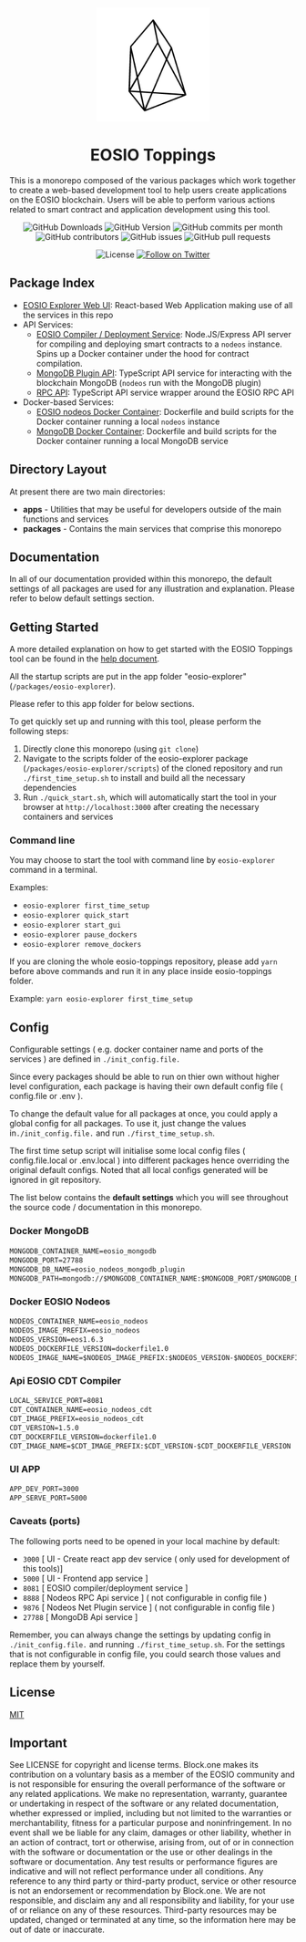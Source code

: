 <p align="center">
  <img width="200" height="200" src="./public/eos_spinning_logo.gif" alt="EOSIO Logo">
</p>

<h1 align="center">EOSIO Toppings</h1>

This is a monorepo composed of the various packages which work together to create a web-based development tool to help users create applications on the EOSIO blockchain. Users will be able to perform various actions related to smart contract and application development using this tool.

<p align="center">
  <span>
    <img alt="GitHub Downloads" src="https://img.shields.io/github/downloads/EOSIO/eosio-toppings/total.svg"  />
  </span>
  <span>
    <img alt="GitHub Version" src="https://img.shields.io/github/package-json/v/EOSIO/eosio-toppings.svg">
  </span>
  <!-- <span>
    <img alt="NPM Version" src="https://img.shields.io/npm/v/:scope/:packageName.svg">
  </span> -->
  <span>
    <img alt="GitHub commits per month" src="https://img.shields.io/github/commit-activity/m/EOSIO/eosio-toppings.svg">
  </span>
  <span>
    <img alt="GitHub contributors" src="https://img.shields.io/github/contributors/EOSIO/eosio-toppings.svg">
  </span>

  <span>
    <img alt="GitHub issues" src="https://img.shields.io/github/issues-pr-raw/EOSIO/eosio-toppings.svg">
  </span>
  <span>
    <img alt="GitHub pull requests" src="https://img.shields.io/github/issues-pr/EOSIO/eosio-toppings.svg">
  </span>
</p>

<p align="center">
  <span>
    <img alt="License" src="https://img.shields.io/github/license/EOSIO/eosio-toppings.svg"  />
  </span>
  <a href="https://twitter.com/intent/follow?screen_name=block_one_">
    <img alt="Follow on Twitter" src="https://img.shields.io/twitter/follow/block_one_.svg?style=social&label=Follow"  />
  </a>
</p>

## Package Index

* [EOSIO Explorer Web UI](./packages/eosio-explorer): React-based Web Application making use of all the services in this repo
* API Services:
    * [EOSIO Compiler / Deployment Service](./packages/api-eosio-compiler): Node.JS/Express API server for compiling and deploying smart contracts to a `nodeos` instance. Spins up a Docker container under the hood for contract compilation.
    * [MongoDB Plugin API](./packages/api-mongodb-plugin): TypeScript API service for interacting with the blockchain MongoDB (`nodeos` run with the MongoDB plugin)
    * [RPC API](./packages/api-rpc): TypeScript API service wrapper around the EOSIO RPC API
* Docker-based Services:
    * [EOSIO nodeos Docker Container](./packages/docker-eosio-nodeos): Dockerfile and build scripts for the Docker container running a local `nodeos` instance
    * [MongoDB Docker Container](./packages/docker-mongodb): Dockerfile and build scripts for the Docker container running a local MongoDB service

## Directory Layout

At present there are two main directories:

* **apps** - Utilities that may be useful for developers outside of the main functions and services
* **packages** - Contains the main services that comprise this monorepo

## Documentation

In all of our documentation provided within this monorepo, the default settings of all packages are used for any illustration and explanation.
Please refer to below default settings section.

## Getting Started

A more detailed explanation on how to get started with the EOSIO Toppings tool can be found in the [help document](help.md).

All the startup scripts are put in the app folder "eosio-explorer" (`/packages/eosio-explorer`).

Please refer to this app folder for below sections.

To get quickly set up and running with this tool, please perform the following steps:
1. Directly clone this monorepo (using `git clone`)
2. Navigate to the scripts folder of the eosio-explorer package (`/packages/eosio-explorer/scripts`) of the cloned repository and run `./first_time_setup.sh` to install and build all the necessary dependencies
3. Run `./quick_start.sh`, which will automatically start the tool in your browser at `http://localhost:3000` after creating the necessary containers and services

### Command line

You may choose to start the tool with command line by `eosio-explorer` command in a terminal.

Examples:

* `eosio-explorer first_time_setup`
* `eosio-explorer quick_start`
* `eosio-explorer start_gui`
* `eosio-explorer pause_dockers`
* `eosio-explorer remove_dockers`

If you are cloning the whole eosio-toppings repository, please add `yarn` before above commands and run it in any place inside eosio-toppings folder.

Example: `yarn eosio-explorer first_time_setup`

## Config
Configurable settings ( e.g. docker container name and ports of the services ) are defined in `./init_config.file.`

Since every packages should be able to run on thier own without higher level configuration, each package is having their own default config file ( config.file or .env ).

To change the default value for all packages at once, you could apply a global config for all packages.
To use it, just change the values in`./init_config.file.` and run `./first_time_setup.sh`.

The first time setup script will initialise some local config files ( config.file.local or .env.local ) into different packages hence overriding the original default configs. Noted that all local configs generated will be ignored in git repository.

The list below contains the **default settings** which you will see throughout the source code / documentation in this monorepo.

### Docker MongoDB

```
MONGODB_CONTAINER_NAME=eosio_mongodb
MONGODB_PORT=27788
MONGODB_DB_NAME=eosio_nodeos_mongodb_plugin
MONGODB_PATH=mongodb://$MONGODB_CONTAINER_NAME:$MONGODB_PORT/$MONGODB_DB_NAME
```

### Docker EOSIO Nodeos
```
NODEOS_CONTAINER_NAME=eosio_nodeos
NODEOS_IMAGE_PREFIX=eosio_nodeos
NODEOS_VERSION=eos1.6.3
NODEOS_DOCKERFILE_VERSION=dockerfile1.0
NODEOS_IMAGE_NAME=$NODEOS_IMAGE_PREFIX:$NODEOS_VERSION-$NODEOS_DOCKERFILE_VERSION
```

### Api EOSIO CDT Compiler
```
LOCAL_SERVICE_PORT=8081
CDT_CONTAINER_NAME=eosio_nodeos_cdt
CDT_IMAGE_PREFIX=eosio_nodeos_cdt
CDT_VERSION=1.5.0
CDT_DOCKERFILE_VERSION=dockerfile1.0
CDT_IMAGE_NAME=$CDT_IMAGE_PREFIX:$CDT_VERSION-$CDT_DOCKERFILE_VERSION
```

### UI APP
```
APP_DEV_PORT=3000
APP_SERVE_PORT=5000
```

### Caveats (ports)

The following ports need to be opened in your local machine by default:

* `3000` [ UI - Create react app dev service ( only used for development of this tools)]
* `5000` [ UI - Frontend app service ]
* `8081` [ EOSIO compiler/deployment service ]
* `8888` [ Nodeos RPC Api service ] ( not configurable in config file )
* `9876` [ Nodeos Net Plugin service ] ( not configurable in config file )
* `27788` [ MongoDB Api service ]

Remember, you can always change the settings by updating config in `./init_config.file.` and running `./first_time_setup.sh`.
For the settings that is not configurable in config file, you could search those values and replace them by yourself.

## License

[MIT](./LICENSE)

## Important

See LICENSE for copyright and license terms.  Block.one makes its contribution on a voluntary basis as a member of the EOSIO community and is not responsible for ensuring the overall performance of the software or any related applications.  We make no representation, warranty, guarantee or undertaking in respect of the software or any related documentation, whether expressed or implied, including but not limited to the warranties or merchantability, fitness for a particular purpose and noninfringement. In no event shall we be liable for any claim, damages or other liability, whether in an action of contract, tort or otherwise, arising from, out of or in connection with the software or documentation or the use or other dealings in the software or documentation.  Any test results or performance figures are indicative and will not reflect performance under all conditions.  Any reference to any third party or third-party product, service or other resource is not an endorsement or recommendation by Block.one.  We are not responsible, and disclaim any and all responsibility and liability, for your use of or reliance on any of these resources. Third-party resources may be updated, changed or terminated at any time, so the information here may be out of date or inaccurate.
